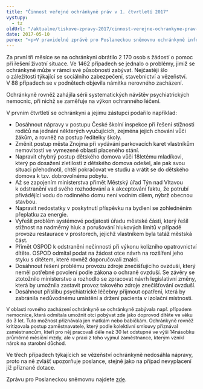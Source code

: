 ```yaml
---
title: "Činnost veřejné ochránkyně práv v 1. čtvrtletí 2017"
vystupy:
  - tz
oldUrl: "/aktualne/tiskove-zpravy-2017/cinnost-verejne-ochrankyne-prav-v-1-ctvrtleti-2017"
date: 2017-05-10
perex: "<p>V pravidelné zprávě pro Poslaneckou sněmovnu ochránkyně informuje o počtech a tématech podnětů, s nimiž se na ni lidé obrátili, shrnuje vybrané uzavřené případy a vybírá i to nejdůležitější z legislativních doporučení a využití zvláštních oprávnění. Upozorňuje rovněž na případy, v nichž se nepodařilo dosáhnout nápravy nesprávného postupu úřadu.</p>"
---
```


<!-- imported from the old website -->

<p>Za první tři měsíce se na ochránkyni obrátilo 2 170 osob s žádostí o pomoc při řešení životní situace. Ve 1462 případech se jednalo o problémy, jimiž se ochránkyně může v rámci své působnosti zabývat. Nejčastěji šlo o záležitosti týkající se sociálního zabezpečení, stavebnictví a vězeňství. V 88 případech se v podnětech objevila námitka nerovného zacházení.</p> <p>Ochránkyně rovněž zahájila sérii systematických návštěv psychiatrických nemocnic, při nichž se zaměřuje na výkon ochranného léčení.</p> <p>V prvním čtvrtletí se ochránkyni a jejímu zástupci podařilo například:</p><ul><li>Dosáhnout nápravy v postupu České školní inspekce při řešení stížnosti rodičů na jednání některých vyučujících, zejména jejich chování vůči žákům, a rovněž na postup ředitelky školy.</li><li>Změnit postup města Znojma při vydávání parkovacích karet vlastníkům nemovitostí ve vymezené oblasti placeného stání.</li><li>Napravit chybný postup dětského domova vůči 18letému mladíkovi, který po dosažení zletilosti z dětského domova odešel, ale pak svou situaci přehodnotil, chtěl pokračovat ve studiu a vrátit se do dětského domova k tzv. dobrovolnému pobytu.</li><li>Až se zapojením ministerstva přimět Městský úřad Týn nad Vltavou k odstranění vad svého rozhodování a k akceptování faktu, že potrubí přivádějící vodu do rodinného domu není vodním dílem, nýbrž obecnou stavbou.</li><li>Napravit nedostatky v poskytnutí příspěvku na bydlení se zohledněním přeplatku za energie.</li><li>Vyřešit problém systémové podjatosti úřadu městské části, který řešil stížnost na nadměrný hluk a porušování hlukových limitů v případě provozu restaurace v prostorech, jejichž vlastníkem byla tatáž městská část.</li><li>Přimět OSPOD k odstranění nečinnosti při výkonu kolizního opatrovnictví dítěte. OSPOD odmítal podat na žádost otce návrh na rozšíření jeho styku s dítětem, které rovněž doporučovali znalci.</li><li>Dosáhnout řešení problému provozu zdroje znečišťujícího ovzduší, který neměl potřebné povolení podle zákona o ochraně ovzduší. Se závěry se ztotožnilo ministerstvo a rozhodlo se zpracovat návrh legislativní změny, která by umožnila zastavit provoz takového zdroje znečišťování ovzduší.</li><li>Dosáhnout příslibu psychiatrické léčebny přijmout opatření, která by zabránila nedůvodnému umístění a držení pacienta v izolační místnosti.</li></ul><p><span style="font-size: 12.8px;">V oblasti rovného zacházení ochránkyně se ochránkyně zabývala např. případem nemocnice, která odmítala umožnit otci pobývat zde jako doprovod dítěte ve věku do 3 let. Tuto možnost přiznávala jen matkám nebo babičkám. Ochránkyně rovněž kritizovala postup zaměstnavatele, který podle kolektivní smlouvy přiznával zaměstnancům, kteří pro něj pracovali déle než 30 let odstupné ve výši 14násobku průměrné měsíční mzdy, ale v praxi z toho vyjmul zaměstnance, kterým vznikl nárok na starobní důchod.</span></p> <p>Ve třech případech týkajících se vězeňství ochránkyně nedosáhla nápravy, proto na ně zvlášť upozorňuje poslance, stejně jako na případ nevyplacení již přiznané dotace.</p> Zprávu pro Poslaneckou sněmovnu najdete <a href="/zpravy-o-cinnosti/zpravy-pro-poslaneckou-snemovnu/">zde</a>.
